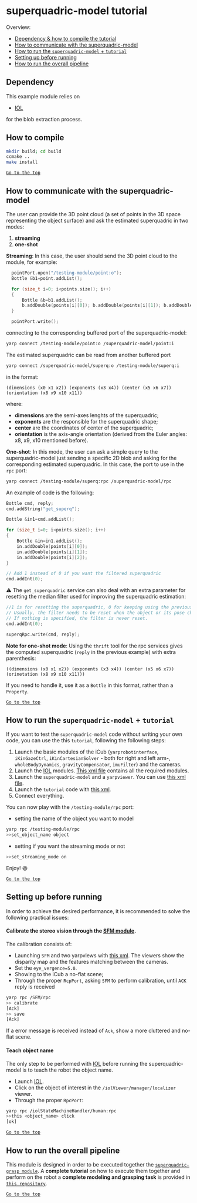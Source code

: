 # superquadric-model tutorial
Overview:
- [Dependency & how to compile the tutorial](#dependency)
- [How to communicate with the superquadric-model](#how-to-communicate-with-the-superquadric-model)
- [How to run the `superquadric-model` + `tutorial`](#how-to-run-the-superquadric-model--tutorial)
- [Setting up before running](#setting-up-before-running)
- [How to run the overall pipeline](#how-to-run-the-overall-pipeline)
## Dependency
This example module relies on

- [IOL](https://github.com/robotology/iol)

for  the blob extraction process.

## How to compile
```sh
mkdir build; cd build
ccmake ..
make install
```

[`Go to the top`](#superquadric-model-tutorial)
## How to communicate with the superquadric-model
The user can provide the 3D point cloud (a set of points in the 3D space representing the object surface) and ask the estimated superquadric in two modes:

1. **streaming**
2. **one-shot**

**Streaming**: In this case,  the user should send the 3D point cloud to the module, for example:
```cpp
  pointPort.open("/testing-module/point:o");
  Bottle &b1=point.addList();

  for (size_t i=0; i<points.size(); i++)
  {
      Bottle &b=b1.addList();
      b.addDouble(points[i][0]); b.addDouble(points[i][1]); b.addDouble(points[i][2]);
  }

  pointPort.write();
```
connecting to the  corresponding buffered port of the superquadric-model:
```sh
yarp connect /testing-module/point:o /superquadric-model/point:i
```
The estimated superquadric can be read from another buffered port
```sh
yarp connect /superquadric-model/superq:o /testing-module/superq:i
```
in the format:
```
(dimensions (x0 x1 x2)) (exponents (x3 x4)) (center (x5 x6 x7)) (orientation (x8 x9 x10 x11))
```
where:
 - **dimensions** are the semi-axes lenghts of the superquadric;
 - **exponents** are the responsible for the superquadric shape;
 - **center** are the coordinates of center of the superquadric;
 - **orientation** is the axis-angle orientation (derived from the Euler angles: x8, x9, x10 mentioned before).

**One-shot**: In this mode, the user can ask a simple query to the superquadric-model just sending a specific 2D blob and asking for the corresponding estimated superquadric. In this case, the port to use in the `rpc` port:
```sh
yarp connect /testing-module/superq:rpc /superquadric-model/rpc
```
An example of code is the following:
```cpp
Bottle cmd, reply;
cmd.addString("get_superq");

Bottle &in1=cmd.addList();

for (size_t i=0; i<points.size(); i++)
{
    Bottle &in=in1.addList();
    in.addDouble(points[i][0]);
    in.addDouble(points[i][1]);
    in.addDouble(points[i][2]);
}

// Add 1 instead of 0 if you want the filtered superquadric
cmd.addInt(0);
```
:warning: The `get_superquadric` service can also deal with an extra parameter for resetting the median filter
used for improving the superquadric estimation:
```cpp
//1 is for resetting the superquadric, 0 for keeping using the previous computed superquadrics.
// Usually, the filter needs to be reset when the object or its pose change.
// If nothing is specified, the filter is never reset.
cmd.addInt(0);

superqRpc.write(cmd, reply);
```

**Note for one-shot mode**: Using the `thrift` tool for the rpc services gives the computed superquadric (`reply` in the previous example) with extra parenthesis:
```
((dimensions (x0 x1 x2)) (exponents (x3 x4)) (center (x5 x6 x7)) (orinetation (x8 x9 x10 x11)))
```
If you need to handle it, use it as a `Bottle` in this format, rather than a `Property`.


[`Go to the top`](#superquadric-model-tutorial)

## How to run the `superquadric-model` + `tutorial`

If you want to test the `superquadric-model` code without writing your own code, you can use the this `tutorial`, following the following steps:

1. Launch the basic modules of the iCub (`yarprobotinterface`, `iKinGazeCtrl`, `iKinCartesianSolver` - both for right and left arm-, `wholeBodyDynamics`, `gravityCompensator`, `imuFilter`) and the cameras.
2. Launch the [IOL](https://github.com/robotology/iol) modules. [This xml file](https://github.com/robotology/iol/blob/master/app/scripts/iol.xml.template) contains all the required modules.
3. Launch the `superquadric-model` and a `yarpviewer`. You can use [this xml file](https://github.com/robotology/superquadric-model/blob/master/app/scripts/superquadric-model.xml.template).
4. Launch the `tutorial` code with [this xml](https://github.com/robotology/superquadric-model/blob/master/tutorial/app/script/testing-module.xml.template).
5. Connect everything.

You can now play with the `/testing-module/rpc` port:
- setting the name of the object you want to model
```sh
yarp rpc /testing-module/rpc
>>set_object_name object
```
- setting if you want the streaming mode or not
```sh
>>set_streaming_mode on
```

Enjoy! :smiley:

[`Go to the top`](#superquadric-model-tutorial)

## Setting up before running
In order to achieve the desired performance, it is recommended to solve the following practical issues:
#### Calibrate the stereo vision through the [SFM module](https://github.com/robotology/stereo-vision).
The calibration consists of:
- Launching `SFM` and two yarpviews with [this xml](https://github.com/robotology/stereo-vision/tree/master/app/scripts).
The viewers show the disparity map and the features matching between the cameras.
- Set the `eye_vergence=5.0`.
- Showing to the iCub a no-flat scene;
- Through the proper `RcpPort`, asking `SFM` to perform calibration, until `ACK` reply is received
```sh
yarp rpc /SFM/rpc
>> calibrate
[Ack]
>> save
[Ack]
```
If a error message is received instead of `Ack`, show a more cluttered and no-flat scene.

#### Teach object name
The only step to be performed with [IOL](https://github.com/robotology/iol/blob/master/app/scripts/iol.xml.template) before running the superquadric-model is to teach the robot the object name.
- Launch [IOL](https://github.com/robotology/iol/blob/master/app/scripts/iol.xml.template).
- Click on the object of interest in the `/iolViewer/manager/localizer ` viewer.
- Through the proper `RpcPort`:
```sh
yarp rpc /iolStateMachineHandler/human:rpc
>>this <object_name> click
[ok]
```


[`Go to the top`](#superquadric-model-tutorial)

## How to run the overall pipeline
This module is designed in order to be executed together the [`superquadric-grasp module`](https://github.com/robotology/superquadric-grasp). A **complete tutorial** on how to execute them together and perform on the robot a **complete modeling and grasping task** is provided in [`this repository`](https://github.com/robotology/superquadric-grasp-example).

[`Go to the top`](#superquadric-model-tutorial)
